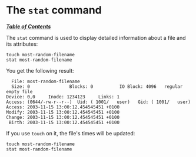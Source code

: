 # The `stat` command

[***Table of Contents***](/README.md)

The `stat` command is used to display detailed information about a file and its
attributes:

    touch most-random-filename
    stat most-random-filename

You get the following result:

      File: most-random-filename
      Size: 0               Blocks: 0          IO Block: 4096   regular empty file
    Device: 0,0     Inode: 1234123     Links: 1
    Access: (0644/-rw-r--r--)  Uid: ( 1001/   user)   Gid: ( 1001/   user)
    Access: 2003-11-15 13:00:12.454545451 +0100
    Modify: 2003-11-15 13:00:12.454545451 +0100
    Change: 2003-11-15 13:00:12.454545451 +0100
     Birth: 2003-11-15 13:00:12.454545451 +0100

If you use `touch` on it, the file's times will be updated:

    touch most-random-filename
    stat most-random-filename
